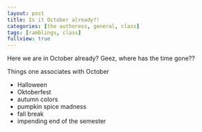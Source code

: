 ```yaml
---
layout: post
title: Is it October already?!
categories: [the authoress, general, class]
tags: [ramblings, class]
fullview: true
---
```


Here we are in October already? Geez, where has the time gone??

Things one associates with October
 - Halloween
 - Oktoberfest
 - autumn colors
 - pumpkin spice madness
 - fall break
 - impending end of the semester

<br>